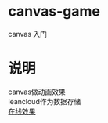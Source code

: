 # canvas-game
canvas 入门
# 说明     
canvas做动画效果        
leancloud作为数据存储       
[在线效果](https://app.furongfeng.cn/)      

